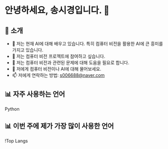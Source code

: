 # 안녕하세요, 송시경입니다. 👋

## 🚀 소개

- 🌱 저는 현재 AI에 대해 배우고 있습니다. 특히 컴퓨터 비전을 활용한 AI에 큰 흥미를 가지고 있습니다.
- 👯 저는 컴퓨터 비전 프로젝트에 참여하고 싶습니다.
- 🤔 저는 컴퓨터 비전과 관련된 문제에 대해 도움을 필요로 합니다.
- 💬 저에게 컴퓨터 비전이나 AI에 대해 물어보세요.
- 📫 저에게 연락하는 방법: s006688@naver.com

## 📊 자주 사용하는 언어

Python

## 📊 이번 주에 제가 가장 많이 사용한 언어

!Top Langs



